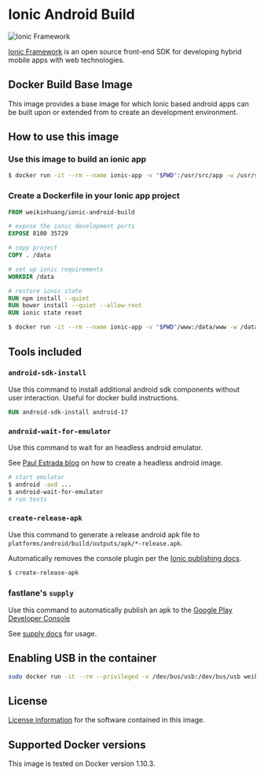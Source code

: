 # Ionic Android Build

![Ionic Framework](http://ionicframework.com/img/ionic-logo-blue.svg)

[Ionic Framework](http://ionicframework.com/) is an open source front-end SDK for developing hybrid mobile apps with web technologies.

## Docker Build Base Image

This image provides a base image for which Ionic based android apps can be built upon or extended from to create an development environment.

## How to use this image

### Use this image to build an ionic app

```bash
$ docker run -it --rm --name ionic-app -v "$PWD":/usr/src/app -w /usr/src/app weikinhuang/ionic-android-build create-release-apk
```

### Create a Dockerfile in your Ionic app project
```dockerfile
FROM weikinhuang/ionic-android-build

# expose the ionic development ports
EXPOSE 8100 35729

# copy project
COPY . /data

# set up ionic requirements
WORKDIR /data

# restore ionic state
RUN npm install --quiet
RUN bower install --quiet --allow-root
RUN ionic state reset
```

``` bash
$ docker run -it --rm --name ionic-app -v "$PWD"/www:/data/www -w /data -p 8100:8100 -p 35729:35729 your-ionic-app create-release-apk
```

## Tools included

### `android-sdk-install`

Use this command to install additional android sdk components without user interaction. Useful for docker build instructions.

```dockerfile
RUN android-sdk-install android-17
```

### `android-wait-for-emulator`

Use this command to wait for an headless android emulator.

See [Paul Estrada blog](http://paulemtz.blogspot.com/2013/05/android-testing-in-headless-emulator.html) on how to create a headless android image.

```bash
# start emulator
$ android -avd ...
$ android-wait-for-emulator
# run tests
```

### `create-release-apk`

Use this command to generate a release android apk file to `platforms/android/build/outputs/apk/*-release.apk`.

Automatically removes the console plugin per the [Ionic publishing docs](http://ionicframework.com/docs/guide/publishing.html).

```bash
$ create-release-apk
```

### fastlane's `supply`

Use this command to automatically publish an apk to the [Google Play Developer Console](https://play.google.com/apps/publish/)

See [supply docs](https://github.com/fastlane/fastlane/tree/master/supply) for usage.

## Enabling USB in the container

```bash
sudo docker run -it --rm --privileged -v /dev/bus/usb:/dev/bus/usb weikinhuang/ionic-android-build adb list
```

## License

[License information](https://github.com/weikinhuang/ionic-android-build-docker/LICENSE) for the software contained in this image.

## Supported Docker versions

This image is tested on Docker version 1.10.3.

